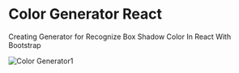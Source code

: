 # Color Generator React
Creating Generator for Recognize Box Shadow Color In React With Bootstrap 

![Color Generator1](https://github.com/user-attachments/assets/36afb623-6de4-4bda-97b2-8446e48830ce)
